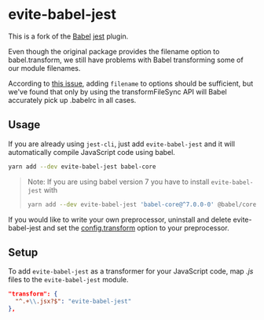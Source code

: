 # evite-babel-jest

This is a fork of the [Babel](https://github.com/babel/babel) [jest](https://github.com/facebook/jest) plugin.

Even though the original package provides the filename option to babel.transform, we still have problems with Babel transforming some of our module filenames.

According to [this issue](https://github.com/babel/babel/issues/6296), adding `filename` to options should be sufficient, but we've found that only by using the transformFileSync API will Babel accurately pick up .babelrc in all cases.

## Usage

If you are already using `jest-cli`, just add `evite-babel-jest` and it will automatically compile JavaScript code using babel.

```bash
yarn add --dev evite-babel-jest babel-core
```

> Note: If you are using babel version 7 you have to install `evite-babel-jest` with
>
> ```bash
> yarn add --dev evite-babel-jest 'babel-core@^7.0.0-0' @babel/core
> ```

If you would like to write your own preprocessor, uninstall and delete evite-babel-jest and set the [config.transform](https://jestjs.io/docs/configuration#transform-object-string-string) option to your preprocessor.

## Setup

To add `evite-babel-jest` as a transformer for your JavaScript code, map _.js_ files to the `evite-babel-jest` module.

```json
"transform": {
  "^.+\\.jsx?$": "evite-babel-jest"
},
```
